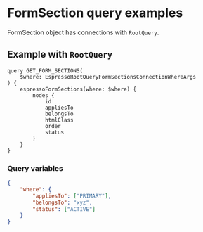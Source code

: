 # FormSection query examples

FormSection object has connections with `RootQuery`.

## Example with `RootQuery`

```gql
query GET_FORM_SECTIONS(
	$where: EspressoRootQueryFormSectionsConnectionWhereArgs
) {
	espressoFormSections(where: $where) {
		nodes {
			id
			appliesTo
			belongsTo
			htmlClass
			order
			status
		}
	}
}
```

### Query variables

```json
{
	"where": {
		"appliesTo": ["PRIMARY"],
		"belongsTo": "xyz",
		"status": ["ACTIVE"]
	}
}
```

